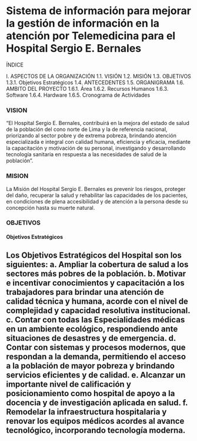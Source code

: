 # Sistema de información para mejorar la gestión de información en la atención por Telemedicina para el Hospital Sergio E. Bernales

ÍNDICE

I.	ASPECTOS DE LA ORGANIZACIÓN
1.1.	VISIÓN
1.2.	MISIÓN
1.3.	OBJETIVOS
1.3.1.	Objetivos Estratégicos
1.4.	ANTECEDENTES
1.5.	ORGANIGRAMA
1.6.	AMBITO DEL PROYECTO
1.6.1.	Área
1.6.2.	Recursos Humanos
1.6.3.	Software
1.6.4.	Hardware
1.6.5.	Cronograma de Actividades

### VISION

“El Hospital Sergio E. Bernales, contribuirá en la mejora del estado de salud de la población del cono norte de Lima y la de referencia nacional, priorizando al sector pobre y de extrema pobreza, brindando atención especializada e integral con calidad humana, eficiencia y eficacia, mediante la capacitación y motivación de su personal, investigando y desarrollando tecnología sanitaria en respuesta a las necesidades de salud de la población”.

### MISION

La Misión del Hospital Sergio E. Bernales es prevenir los riesgos, proteger del daño, recuperar la salud y rehabilitar las capacidades de los pacientes, en condiciones de plena accesibilidad y de atención a la persona desde su concepción hasta su muerte natural.

### OBJETIVOS

#### Objetivos Estratégicos


Los Objetivos Estratégicos del Hospital son los siguientes:
a.	Ampliar la cobertura de salud a los sectores más pobres de la población.
b.	Motivar e incentivar conocimientos y capacitación a los trabajadores para brindar una atención de calidad técnica y humana, acorde con el nivel de complejidad y capacidad resolutiva institucional.
c.	Contar con todas las Especialidades médicas en un ambiente ecológico, respondiendo ante situaciones de desastres y de emergencia.
d.	Contar con sistemas y procesos modernos, que respondan a la demanda, permitiendo el acceso a la población de mayor pobreza y brindando servicios eficientes y de calidad.
e.	Alcanzar un importante nivel de calificación y posicionamiento como hospital de apoyo a la docencia y de investigación aplicada en salud.
f.	Remodelar la infraestructura hospitalaria y renovar los equipos médicos acordes al avance tecnológico, incorporando tecnología moderna.
---